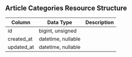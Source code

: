 ## Article Categories Resource Structure

| Column | Data Type | Description |
| ------ | --------- | ----------- |
| id | bigint, unsigned |  |
| created_at | datetime, nullable |  |
| updated_at | datetime, nullable |  |

